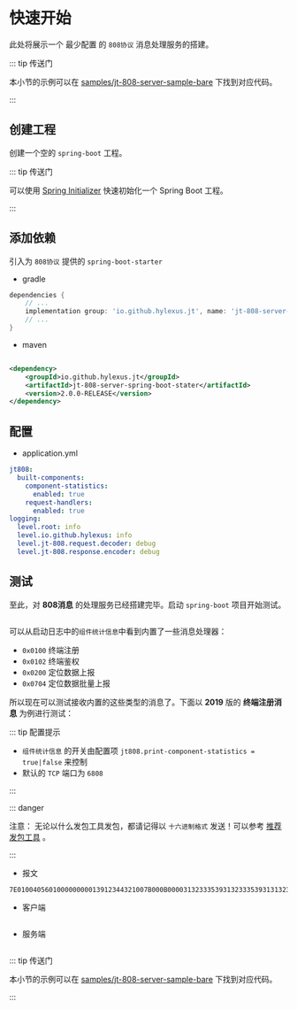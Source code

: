 # 快速开始

此处将展示一个 最少配置 的 `808协议` 消息处理服务的搭建。

::: tip 传送门

本小节的示例可以在 [samples/jt-808-server-sample-bare][jt-808-server-sample-bare] 下找到对应代码。

:::

## 创建工程

创建一个空的 `spring-boot` 工程。

::: tip 传送门

可以使用 [Spring Initializer](https://start.spring.io) 快速初始化一个 Spring Boot 工程。

:::

## 添加依赖

引入为 `808协议` 提供的 `spring-boot-starter`

- gradle

```groovy
dependencies {
    // ...
    implementation group: 'io.github.hylexus.jt', name: 'jt-808-server-spring-boot-stater', version: "2.0.0-RELEASE"
    // ...
}
```

- maven

```xml

<dependency>
    <groupId>io.github.hylexus.jt</groupId>
    <artifactId>jt-808-server-spring-boot-stater</artifactId>
    <version>2.0.0-RELEASE</version>
</dependency>
```

## 配置

- application.yml

```yaml
jt808:
  built-components:
    component-statistics:
      enabled: true
    request-handlers:
      enabled: true
logging:
  level.root: info
  level.io.github.hylexus: info
  level.jt-808.request.decoder: debug
  level.jt-808.response.encoder: debug
```

## 测试

至此，对 **808消息** 的处理服务已经搭建完毕。启动 `spring-boot` 项目开始测试。

<p class="">
    <img :src="$withBase('/img/v2/quick-start/print-component-statistics.jpg')"/>
</p>

可以从启动日志中的`组件统计信息`中看到内置了一些消息处理器：

- `0x0100` 终端注册
- `0x0102` 终端鉴权
- `0x0200` 定位数据上报
- `0x0704` 定位数据批量上报

所以现在可以测试接收内置的这些类型的消息了。下面以 **2019** 版的 **终端注册消息** 为例进行测试：

::: tip 配置提示

- `组件统计信息` 的开关由配置项 `jt808.print-component-statistics = true|false` 来控制
- 默认的 `TCP` 端口为 `6808`

:::

::: danger

注意： 无论以什么发包工具发包，都请记得以 `十六进制格式` 发送！可以参考 [推荐发包工具](../../../../frequently-asked-questions/debug.md) 。

:::

- 报文

```
7E010040560100000000013912344321007B000B0000313233353931323335393131323334353637383930313233343536373839303132333435363738393069643132333435363738393031323334353637383930313233343536373801B8CA4A2D3635343332313C7E
```

- 客户端

<p class="">
    <img :src="$withBase('/img/v2/quick-start/register-msg-2019-client.png')"/>
</p>

- 服务端

<p class="">
    <img :src="$withBase('/img/v2/quick-start/register-msg-2019-breakpoint.png')"/>
</p>

::: tip 传送门

本小节的示例可以在 [samples/jt-808-server-sample-bare][jt-808-server-sample-bare] 下找到对应代码。

:::

[jt-808-server-sample-bare]: https://github.com/hylexus/jt-framework/tree/master/samples/jt-808-server-sample-bare  "jt-808-server-sample-bare"

